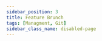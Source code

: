 ```yaml
---
sidebar_position: 3
title: Feature Brunch
tags: [Managment, Git]
sidebar_class_name: disabled-page
---
```


